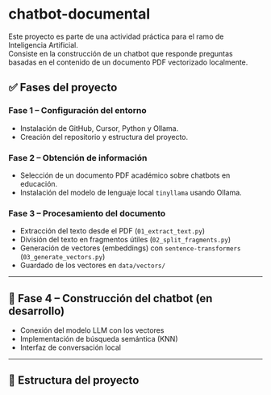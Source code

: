 # chatbot-documental
Este proyecto es parte de una actividad práctica para el ramo de Inteligencia Artificial.  
Consiste en la construcción de un chatbot que responde preguntas basadas en el contenido de un documento PDF vectorizado localmente.
## ✅ Fases del proyecto

### Fase 1 – Configuración del entorno
- Instalación de GitHub, Cursor, Python y Ollama.
- Creación del repositorio y estructura del proyecto.

### Fase 2 – Obtención de información
- Selección de un documento PDF académico sobre chatbots en educación.
- Instalación del modelo de lenguaje local `tinyllama` usando Ollama.

### Fase 3 – Procesamiento del documento
- Extracción del texto desde el PDF (`01_extract_text.py`)
- División del texto en fragmentos útiles (`02_split_fragments.py`)
- Generación de vectores (embeddings) con `sentence-transformers` (`03_generate_vectors.py`)
- Guardado de los vectores en `data/vectors/`

---

## 🧠 Fase 4 – Construcción del chatbot (en desarrollo)
- Conexión del modelo LLM con los vectores
- Implementación de búsqueda semántica (KNN)
- Interfaz de conversación local

---

## 📁 Estructura del proyecto
